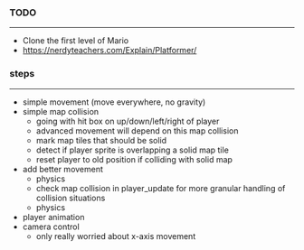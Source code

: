 ### TODO
--------
- Clone the first level of Mario
- https://nerdyteachers.com/Explain/Platformer/

### steps
---------
- simple movement (move everywhere, no gravity)
- simple map collision
    - going with hit box on up/down/left/right of player
    - advanced movement will depend on this map collision
    - mark map tiles that should be solid
    - detect if player sprite is overlapping a solid map tile
    - reset player to old position if colliding with solid map
- add better movement
    - physics
    - check map collision in player_update for more granular handling of collision situations
    - physics
- player animation
- camera control
    - only really worried about x-axis movement
